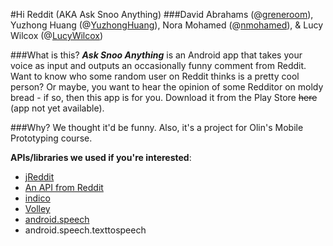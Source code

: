 #Hi Reddit (AKA Ask Snoo Anything)
###David Abrahams (@[greneroom](github.com/greneroom)), Yuzhong Huang (@[YuzhongHuang](github.com/yuzhonghuang)), Nora Mohamed (@[nmohamed](github.com/nmohamed)), & Lucy Wilcox (@[LucyWilcox](github.com/lucywilcox))

###What is this?
___**Ask Snoo Anything**___ is an Android app that takes your voice as input and outputs an occasionally funny comment from Reddit. Want to know who some random user on Reddit thinks is a pretty cool person? Or maybe, you want to hear the opinion of some Redditor on moldy bread - if so, then this app is for you. Download it from the Play Store ~~here~~ (app not yet available).

###Why?
We thought it'd be funny. Also, it's a project for Olin's Mobile Prototyping course.
	
__APIs/libraries we used if you're interested__:
* [jReddit](https://github.com/jReddit/jReddit)
* [An API from Reddit](https://www.com.mobileproto.hireddit.hireddit.reddit.com/r/redditdev/comments/3fv8vv/new_api_endpoint_now_you_can_search_comments/)
* [indico](https://indico.io/)
* [Volley](http://developer.android.com/training/volley/index.html)
* [android.speech](http://developer.android.com/reference/android/speech/package-summary.html)
* android.speech.texttospeech
